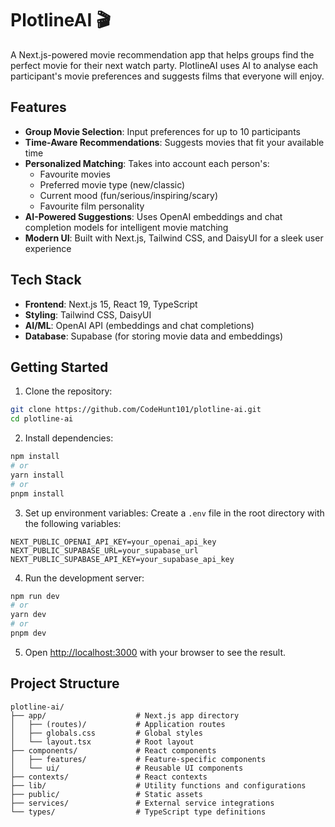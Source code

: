 # PlotlineAI 🎬

A Next.js-powered movie recommendation app that helps groups find the perfect movie for their next watch party. PlotlineAI uses AI to analyse each participant's movie preferences and suggests films that everyone will enjoy.

## Features

- **Group Movie Selection**: Input preferences for up to 10 participants
- **Time-Aware Recommendations**: Suggests movies that fit your available time
- **Personalized Matching**: Takes into account each person's:
  - Favourite movies
  - Preferred movie type (new/classic)
  - Current mood (fun/serious/inspiring/scary)
  - Favourite film personality
- **AI-Powered Suggestions**: Uses OpenAI embeddings and chat completion models for intelligent movie matching
- **Modern UI**: Built with Next.js, Tailwind CSS, and DaisyUI for a sleek user experience

## Tech Stack

- **Frontend**: Next.js 15, React 19, TypeScript
- **Styling**: Tailwind CSS, DaisyUI
- **AI/ML**: OpenAI API (embeddings and chat completions)
- **Database**: Supabase (for storing movie data and embeddings)

## Getting Started

1. Clone the repository:
```bash
git clone https://github.com/CodeHunt101/plotline-ai.git
cd plotline-ai
```

2. Install dependencies:
```bash
npm install
# or
yarn install
# or
pnpm install
```

3. Set up environment variables:
Create a `.env` file in the root directory with the following variables:
```env
NEXT_PUBLIC_OPENAI_API_KEY=your_openai_api_key
NEXT_PUBLIC_SUPABASE_URL=your_supabase_url
NEXT_PUBLIC_SUPABASE_API_KEY=your_supabase_api_key
```

4. Run the development server:
```bash
npm run dev
# or
yarn dev
# or
pnpm dev
```

5. Open [http://localhost:3000](http://localhost:3000) with your browser to see the result.

## Project Structure

```
plotline-ai/
├── app/                    # Next.js app directory
│   ├── (routes)/           # Application routes
│   ├── globals.css         # Global styles
│   └── layout.tsx          # Root layout
├── components/             # React components
│   ├── features/           # Feature-specific components
│   └── ui/                 # Reusable UI components
├── contexts/               # React contexts
├── lib/                    # Utility functions and configurations
├── public/                 # Static assets
├── services/               # External service integrations
└── types/                  # TypeScript type definitions
```
